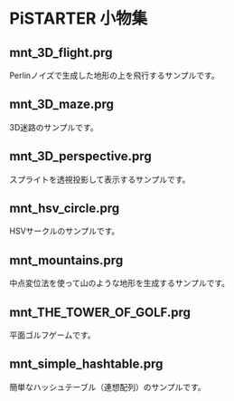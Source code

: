# PiSTARTER 小物集

## mnt_3D_flight.prg
Perlinノイズで生成した地形の上を飛行するサンプルです。

## mnt_3D_maze.prg
3D迷路のサンプルです。

## mnt_3D_perspective.prg
スプライトを透視投影して表示するサンプルです。

## mnt_hsv_circle.prg
HSVサークルのサンプルです。

## mnt_mountains.prg
中点変位法を使って山のような地形を生成するサンプルです。

## mnt_THE_TOWER_OF_GOLF.prg
平面ゴルフゲームです。

## mnt_simple_hashtable.prg
簡単なハッシュテーブル（連想配列）のサンプルです。